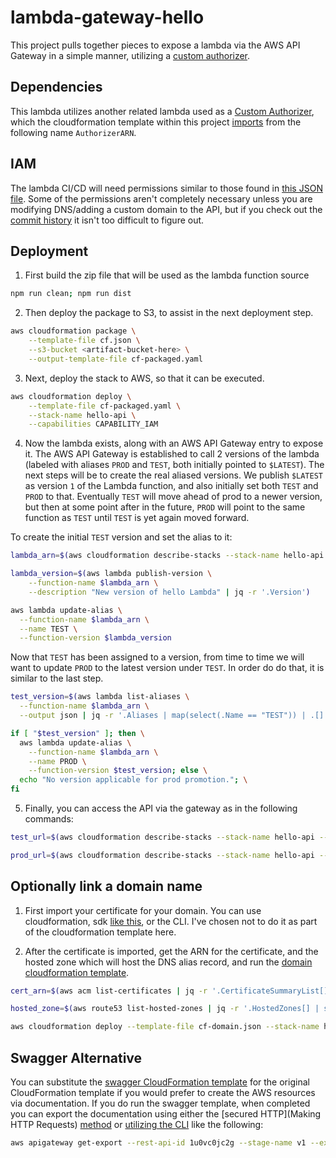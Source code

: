 # lambda-gateway-hello

This project pulls together pieces to expose a lambda via the AWS API Gateway in a simple manner, utilizing a [custom authorizer](https://github.com/ocelotconsulting/sample-custom-authorizer).

## Dependencies

This lambda utilizes another related lambda used as a [Custom Authorizer](http://docs.aws.amazon.com/apigateway/latest/developerguide/use-custom-authorizer.html), which the cloudformation template within this project [imports](http://docs.aws.amazon.com/AWSCloudFormation/latest/UserGuide/intrinsic-function-reference-importvalue.html) from the following name `AuthorizerARN`.

## IAM

The lambda CI/CD will need permissions similar to those found in [this JSON file](./iam.json). Some of the permissions aren't completely necessary unless you are modifying DNS/adding a custom domain to the API, but if you check out the [commit history](https://github.com/ocelotconsulting/lambda-gateway-hello/commit/160522ed324c14796b62e798ab42e350c3a4efd6#diff-93739abfc3a09478d61aafc4275296fb) it isn't too difficult to figure out.

## Deployment

1. First build the zip file that will be used as the lambda function source
```bash
npm run clean; npm run dist
```

2. Then deploy the package to S3, to assist in the next deployment step.
```bash
aws cloudformation package \
    --template-file cf.json \
    --s3-bucket <artifact-bucket-here> \
    --output-template-file cf-packaged.yaml
```

3. Next, deploy the stack to AWS, so that it can be executed.
```bash
aws cloudformation deploy \
    --template-file cf-packaged.yaml \
    --stack-name hello-api \
    --capabilities CAPABILITY_IAM
```

4. Now the lambda exists, along with an AWS API Gateway entry to expose it. The AWS API Gateway is established to call 2 versions of the lambda (labeled with aliases `PROD` and `TEST`, both initially pointed to `$LATEST`). The next steps will be to create the real aliased versions. We publish `$LATEST` as version `1` of the Lambda function, and also initially set both `TEST` and `PROD` to that. Eventually `TEST` will move ahead of prod to a newer version, but then at some point after in the future, `PROD` will point to the same function as `TEST` until `TEST` is yet again moved forward.

To create the initial `TEST` version and set the alias to it:

```bash
lambda_arn=$(aws cloudformation describe-stacks --stack-name hello-api --output json | jq -r '.Stacks[0].Outputs[] | select(.OutputKey == "ARN") | .OutputValue')

lambda_version=$(aws lambda publish-version \
    --function-name $lambda_arn \
    --description "New version of hello Lambda" | jq -r '.Version')

aws lambda update-alias \
  --function-name $lambda_arn \
  --name TEST \
  --function-version $lambda_version
```

Now that `TEST` has been assigned to a version, from time to time we will want to update `PROD` to the latest version under `TEST`. In order do do that, it is similar to the last step.

```bash
test_version=$(aws lambda list-aliases \
  --function-name $lambda_arn \
  --output json | jq -r '.Aliases | map(select(.Name == "TEST")) | .[].FunctionVersion')

if [ "$test_version" ]; then \
  aws lambda update-alias \
    --function-name $lambda_arn \
    --name PROD \
    --function-version $test_version; else \
  echo "No version applicable for prod promotion."; \
fi
```

5. Finally, you can access the API via the gateway as in the following commands:

```bash
test_url=$(aws cloudformation describe-stacks --stack-name hello-api --output json | jq -r '.Stacks[0].Outputs[] | select(.OutputKey == "TestInvokeURL") | .OutputValue')

prod_url=$(aws cloudformation describe-stacks --stack-name hello-api --output json | jq -r '.Stacks[0].Outputs[] | select(.OutputKey == "ProdInvokeURL") | .OutputValue')
```

## Optionally link a domain name

1. First import your certificate for your domain. You can use cloudformation, sdk [like this](https://github.com/ocelotconsulting/node-letsencrypt-lambda/blob/master/bin/importToACM.js), or the CLI. I've chosen not to do it as part of the cloudformation template here.

2. After the certificate is imported, get the ARN for the certificate, and the hosted zone which will host the DNS alias record, and run the [domain cloudformation template](./cf-domain.json).

```bash
cert_arn=$(aws acm list-certificates | jq -r '.CertificateSummaryList[] | select(.DomainName == "hello.mydomain.com") | .CertificateArn')

hosted_zone=$(aws route53 list-hosted-zones | jq -r '.HostedZones[] | select(.Name == "mydomain.com.") | .Id')

aws cloudformation deploy --template-file cf-domain.json --stack-name hello-api-domain --capabilities CAPABILITY_IAM --parameter-overrides APICertificate=$cert_arn HostedZoneId=$hosted_zone
```

## Swagger Alternative

You can substitute the [swagger CloudFormation template](./cf-swagger.json) for the original CloudFormation template if you would prefer to create the AWS resources via documentation. If you do run the swagger template, when completed you can export the documentation using either the [secured HTTP](Making HTTP Requests) [method](http://docs.aws.amazon.com/apigateway/latest/developerguide/api-gateway-export-api.html) or [utilizing the CLI](http://docs.aws.amazon.com/cli/latest/reference/apigateway/get-export.html) like the following:

```bash
aws apigateway get-export --rest-api-id 1u0vc0jc2g --stage-name v1 --export-type swagger swagger.json
```
